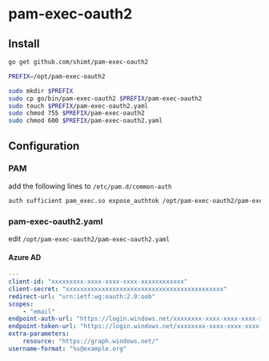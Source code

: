 # pam-exec-oauth2

## Install

```bash
go get github.com/shimt/pam-exec-oauth2

PREFIX=/opt/pam-exec-oauth2

sudo mkdir $PREFIX
sudo cp go/bin/pam-exec-oauth2 $PREFIX/pam-exec-oauth2
sudo touch $PREFIX/pam-exec-oauth2.yaml
sudo chmod 755 $PREFIX/pam-exec-oauth2
sudo chmod 600 $PREFIX/pam-exec-oauth2.yaml
```

## Configuration

### PAM

add the following lines to `/etc/pam.d/common-auth`

```bash
auth sufficient pam_exec.so expose_authtok /opt/pam-exec-oauth2/pam-exec-oauth2
```

### pam-exec-oauth2.yaml

edit `/opt/pam-exec-oauth2/pam-exec-oauth2.yaml`

#### Azure AD

```yaml
---
client-id: "xxxxxxxxx-xxxx-xxxx-xxxx-xxxxxxxxxxxx"
client-secret: "xxxxxxxxxxxxxxxxxxxxxxxxxxxxxxxxxxxxxxxxxxxx"
redirect-url: "urn:ietf:wg:oauth:2.0:oob"
scopes: 
    - "email"
endpoint-auth-url: "https://login.windows.net/xxxxxxxx-xxxx-xxxx-xxxx-xxxxxxxxxxxx/oauth2/authorize"
endpoint-token-url: "https://login.windows.net/xxxxxxxx-xxxx-xxxx-xxxx-xxxxxxxxxxxx/oauth2/token"
extra-parameters:
    resource: "https://graph.windows.net/"
username-format: "%s@example.org"
```
